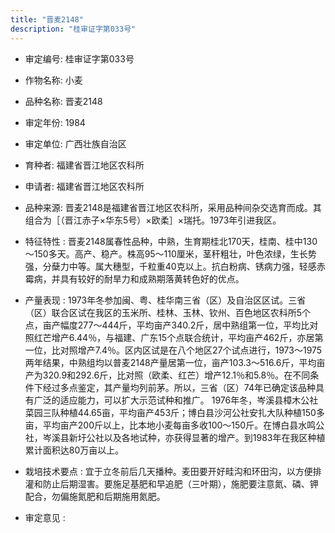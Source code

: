 ```yaml
---
title: "晋麦2148"
description: "桂审证字第033号"
---
```

* 审定编号:  桂审证字第033号

*  作物名称:  小麦

*  品种名称:  晋麦2148

*  审定年份:  1984

*  审定单位:  广西壮族自治区

* 育种者:  福建省晋江地区农科所

*  申请者:  福建省晋江地区农科所

*  品种来源:  晋麦2148是福建省晋江地区农科所，采用品种间杂交选育而成。其组合为［（晋江赤子×华东5号）×欧柔］×瑞托。1973年引进我区。

*  特征特性 : 
晋麦2148属春性品种，中熟，生育期桂北170天，桂南、桂中130～150多天。高产、稳产。株高95～110厘米，茎秆粗壮，叶色浓绿，生长势强，分蘖力中等。属大穗型，千粒重40克以上。抗白粉病、锈病力强，轻感赤霉病，并具有较好的耐旱力和成熟期落黄转色好的优点。
 
*  产量表现 : 
1973年冬参加闽、粤、桂华南三省（区）及自治区区试。三省（区）联合区试在我区的玉米所、桂林、玉林、钦州、百色地区农科所5个点，亩产幅度277～444斤，平均亩产340.2斤，居中熟组第一位，平均比对照红芒增产6.44％，与福建、广东15个点联合统计，平均亩产462斤，亦居第一位，比对照增产7.4％。区内区试是在八个地区27个试点进行，1973～1975两年结果，中熟组均以普麦2148产量居第一位，亩产103.3～516.6斤，平均亩产为320.9和292.6斤，比对照（欧柔、红芒）增产12.1％和5.8％。在不同条件下经过多点鉴定，其产量均列前茅。所以，三省（区）74年已确定该品种具有广泛的适应能力，可以扩大示范试种和推广。 1976年冬，岑溪县樟木公社菜园三队种植44.65亩，平均亩产453斤；博白县沙河公社安扎大队种植150多亩，平均亩产200斤以上，比本地小麦每亩多收100～150斤。在博白县水鸣公社，岑溪县新圩公社以及各地试种，亦获得显著的增产。到1983年在我区种植累计面积达80万亩以上。

*  栽培技术要点 : 
宜于立冬前后几天播种。麦田要开好畦沟和环田沟，以方便排灌和防止后期湿害。要施足基肥和早追肥（三叶期），施肥要注意氮、磷、钾配合，勿偏施氮肥和后期施用氮肥。

*  审定意见 : 

